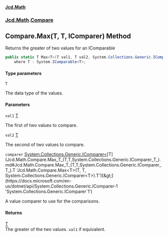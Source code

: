 #### [Jcd.Math](index.md 'index')
### [Jcd.Math](Jcd.Math.md 'Jcd.Math').[Compare](Jcd.Math.Compare.md 'Jcd.Math.Compare')

## Compare.Max<T>(T, T, IComparer<T>) Method

Returns the greater of two values for an IComparable

```csharp
public static T Max<T>(T val1, T val2, System.Collections.Generic.IComparer<T> comparer)
    where T : System.IComparable<T>;
```
#### Type parameters

<a name='Jcd.Math.Compare.Max_T_(T,T,System.Collections.Generic.IComparer_T_).T'></a>

`T`

The data type of the values.
#### Parameters

<a name='Jcd.Math.Compare.Max_T_(T,T,System.Collections.Generic.IComparer_T_).val1'></a>

`val1` [T](Jcd.Math.Compare.Max_T_(T,T,System.Collections.Generic.IComparer_T_).md#Jcd.Math.Compare.Max_T_(T,T,System.Collections.Generic.IComparer_T_).T 'Jcd.Math.Compare.Max<T>(T, T, System.Collections.Generic.IComparer<T>).T')

The first of two values to compare.

<a name='Jcd.Math.Compare.Max_T_(T,T,System.Collections.Generic.IComparer_T_).val2'></a>

`val2` [T](Jcd.Math.Compare.Max_T_(T,T,System.Collections.Generic.IComparer_T_).md#Jcd.Math.Compare.Max_T_(T,T,System.Collections.Generic.IComparer_T_).T 'Jcd.Math.Compare.Max<T>(T, T, System.Collections.Generic.IComparer<T>).T')

The second of two values to compare.

<a name='Jcd.Math.Compare.Max_T_(T,T,System.Collections.Generic.IComparer_T_).comparer'></a>

`comparer` [System.Collections.Generic.IComparer&lt;](https://docs.microsoft.com/en-us/dotnet/api/System.Collections.Generic.IComparer-1 'System.Collections.Generic.IComparer`1')[T](Jcd.Math.Compare.Max_T_(T,T,System.Collections.Generic.IComparer_T_).md#Jcd.Math.Compare.Max_T_(T,T,System.Collections.Generic.IComparer_T_).T 'Jcd.Math.Compare.Max<T>(T, T, System.Collections.Generic.IComparer<T>).T')[&gt;](https://docs.microsoft.com/en-us/dotnet/api/System.Collections.Generic.IComparer-1 'System.Collections.Generic.IComparer`1')

A value comparer to use for the comparisons.

#### Returns
[T](Jcd.Math.Compare.Max_T_(T,T,System.Collections.Generic.IComparer_T_).md#Jcd.Math.Compare.Max_T_(T,T,System.Collections.Generic.IComparer_T_).T 'Jcd.Math.Compare.Max<T>(T, T, System.Collections.Generic.IComparer<T>).T')  
The greater of the two values. `val1` if equivalent.